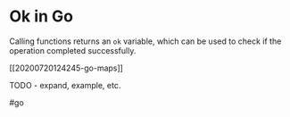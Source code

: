 # Ok in Go

Calling functions returns an `ok` variable, which can be used to check if the operation completed successfully.

[[20200720124245-go-maps]]

TODO - expand, example, etc.

#go